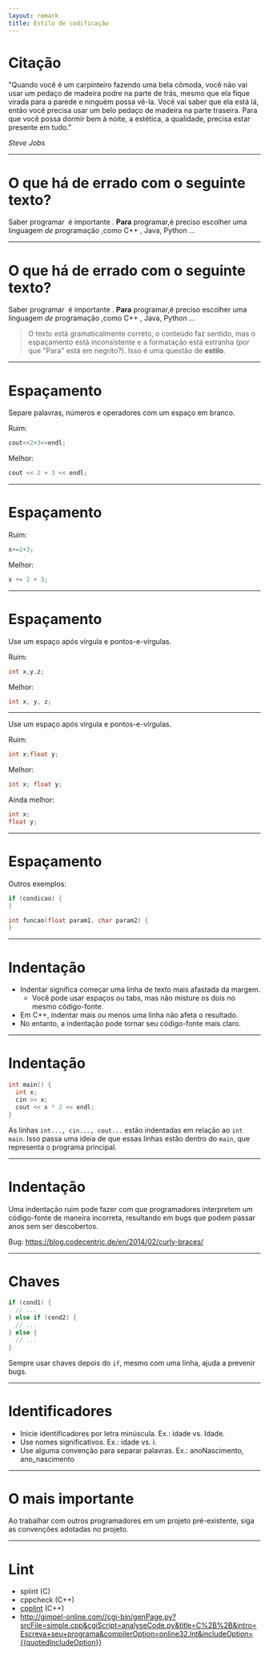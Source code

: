 ```yaml
---
layout: remark
title: Estilo de codificação
---
```


<div>

# Citação

"Quando você é um carpinteiro fazendo uma bela cômoda, você não vai usar um pedaço de madeira podre na parte de trás, mesmo que ela fique virada para a parede e ninguém possa vê-la. Você vai saber que ela está lá, então você precisa usar um belo pedaço de madeira na parte traseira. Para que você possa dormir bem à noite, a estética, a qualidade, precisa estar presente em tudo."

*Steve Jobs*

---

# O que há de errado com o seguinte texto?

Saber programar &nbsp;é importante . **Para** programar,é preciso escolher uma linguagem *de* programação ,como C++ , Java, Python ...

---

# O que há de errado com o seguinte texto?

Saber programar &nbsp;é importante . **Para** programar,é preciso escolher uma linguagem *de* programação ,como C++ , Java, Python ...

> O texto está gramaticalmente correto, o conteúdo faz sentido, mas o espaçamento está inconsistente e a formatação está estranha (por que "Para" está em negrito?). Isso é uma questão de **estilo**.

---

# Espaçamento

Separe palavras, números e operadores com um espaço em branco.

Ruim:

```c++
cout<<2+3<<endl;
```

Melhor:

```c++
cout << 2 + 3 << endl;
```

---

# Espaçamento

Ruim:

```c++
x+=2+3;
```

Melhor:

```c++
x += 2 + 3;
```

---

# Espaçamento

Use um espaço após vírgula e pontos-e-vírgulas.

Ruim:

```c++
int x,y,z;
```

Melhor:

```c++
int x, y, z;
```

---

Use um espaço após vírgula e pontos-e-vírgulas.

Ruim:

```c++
int x;float y;
```

Melhor:

```c++
int x; float y;
```

Ainda melhor:

```c++
int x;
float y;
```

---

# Espaçamento

Outros exemplos:

```c++
if (condicao) {
}
```

```c++
int funcao(float param1, char param2) {
}
```
---

# Indentação

- Indentar significa começar uma linha de texto mais afastada da margem.
    - Você pode usar espaços ou tabs, mas não misture os dois no mesmo código-fonte.
- Em C++, indentar mais ou menos uma linha não afeta o resultado.
- No entanto, a indentação pode tornar seu código-fonte mais claro.

---

# Indentação

```c++
int main() {
  int x;
  cin >> x;
  cout << x * 2 << endl;
}
```

As linhas `int..., cin..., cout...` estão indentadas em relação ao `int main`. Isso passa uma ideia de que essas linhas estão dentro do `main`, que representa o programa principal.

---

# Indentação

Uma indentação ruim pode fazer com que programadores interpretem um código-fonte de maneira incorreta, resultando em bugs que podem passar anos sem ser descobertos.

Bug: <https://blog.codecentric.de/en/2014/02/curly-braces/>

---

# Chaves

```c++
if (cond1) {
  // ...
} else if (cond2) {
  // ...
} else {
  // ...
}
```

Sempre usar chaves depois do `if`, mesmo com uma linha, ajuda a prevenir bugs.

---

# Identificadores

- Inicie identificadores por letra minúscula. Ex.: idade vs. Idade.
- Use nomes significativos. Ex.: idade vs. i.
- Use alguma convenção para separar palavras. Ex.: anoNascimento, ano_nascimento

---

# O mais importante

Ao trabalhar com outros programadores em um projeto pré-existente, siga as convenções adotadas no projeto.

---

# Lint

- splint (C)
- cppcheck (C++)
- [cpplint](https://github.com/google/styleguide/tree/gh-pages/cpplint) (C++)
- <http://gimpel-online.com//cgi-bin/genPage.py?srcFile=simple.cpp&cgiScript=analyseCode.py&title=C%2B%2B&intro=Escreva+seu+programa&compilerOption=online32.lnt&includeOption={{quotedIncludeOption}}>

</div>